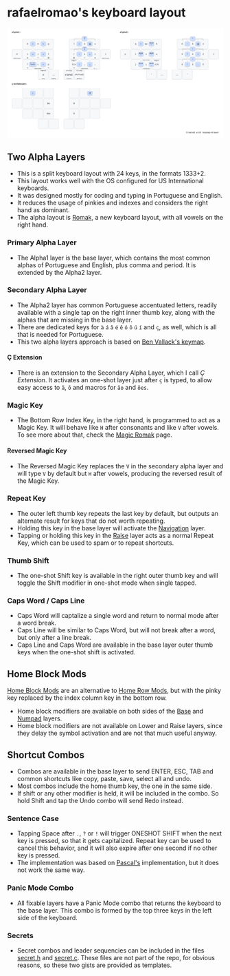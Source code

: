# rafaelromao's keyboard layout

![img](../img/alphas.png)

## Two Alpha Layers
- This is a split keyboard layout with 24  keys, in the formats 1333+2.
- This layout works well with the OS configured for US International keyboards.
- It was designed mostly for coding and typing in Portuguese and English.
- It reduces the usage of pinkies and indexes and considers the right hand as dominant.
- The alpha layout is [Romak](https://github.com/rafaelromao/romak), a new keyboard layout, with all vowels on the right hand.

### Primary Alpha Layer
- The Alpha1 layer is the base layer, which contains the most common alphas of Portuguese and English, plus comma and period. It is extended by the Alpha2 layer.

### Secondary Alpha Layer
- The Alpha2 layer has common Portuguese accentuated letters, readily available with a single tap on the right inner thumb key, along with the alphas that are missing in the base layer.
- There are dedicated keys for `à` `á` `â` `é` `ê` `ó` `ô` `ú` `í` and `ç`, as well, which is all that is needed for Portuguese.
- This two alpha layers approach is based on [Ben Vallack's keymap](https://youtu.be/5RN_4PQ0j1A?si=f9OkOvNdL3jE4seR).

#### Ç Extension
- There is an extension to the Secondary Alpha Layer, which I call *Ç Extension*. It activates an one-shot layer just after `ç` is typed, to allow easy access to `ã`, `õ` and macros for `ão` and `ões`.

### Magic Key
- The Bottom Row Index Key, in the right hand, is programmed to act as a Magic Key. It will behave like `H` after consonants and like `V` after vowels. To see more about that, check the [Magic Romak](https://github.com/rafaelromao/romak/tree/main?tab=readme-ov-file#magic-romak) page.

#### Reversed Magic Key
- The Reversed Magic Key replaces the `V` in the secondary alpha layer and will type `V` by default but `H` after vowels, producing the reversed result of the Magic Key.

### Repeat Key
- The outer left thumb key repeats the last key by default, but outputs an alternate result for keys that do not worth repeating.
- Holding this key in the base layer will activate the [Navigation](../navigation.md) layer.
- Tapping or holding this key in the [Raise](../symbols.md) layer acts as a normal Repeat Key, which can be used to spam or to repeat shortcuts. 

### Thumb Shift
- The one-shot Shift key is available in the right outer thumb key and will toggle the Shift modifier in one-shot mode when single tapped.

### Caps Word / Caps Line
- Caps Word will captalize a single word and return to normal mode after a word break.
- Caps Line will be similar to Caps Word, but will not break after a word, but only after a line break.
- Caps Line and Caps Word are available in the base layer outer thumb keys when the one-shot shift is activated.

## Home Block Mods

[Home Block Mods](https://precondition.github.io/home-row-mods#alternative-home-row-mods-layout) are an alternative to [Home Row Mods](https://precondition.github.io/home-row-mods), but with the pinky key replaced by the index column key in the bottom row.

- Home block modifiers are available on both sides of the [Base](base.md) and [Numpad](symbols.md#numpad-layer) layers.
- Home block modifiers are not available on Lower and Raise layers, since they delay the symbol activation and are not that much useful anyway.

## Shortcut Combos
- Combos are available in the base layer to send ENTER, ESC, TAB and common shortcuts like copy, paste, save, select all and undo.
- Most combos include the home thumb key, the one in the same side.
- If shift or any other modifier is held, it will be included in the combo. So hold Shift and tap the Undo combo will send Redo instead.

### Sentence Case
- Tapping Space after `.`, `?` or `!` will trigger ONESHOT SHIFT when the next key is pressed, so that it gets capitalized. Repeat key can be used to cancel this behavior, and it will also expire after one second if no other key is pressed.
- The implementation was based on [Pascal's](https://github.com/getreuer/qmk-keymap) implementation, but it does not work the same way.

### Panic Mode Combo
- All fixable layers have a Panic Mode combo that returns the keyboard to the base layer. This combo is formed by the top three keys in the left side of the keyboard.

### Secrets
- Secret combos and leader sequencies can be included in the files [secret.h](https://gist.github.com/rafaelromao/29b444b8b0bdec5402067beb35c2bcda) and [secret.c](https://gist.github.com/rafaelromao/76be290d7d58176699b8e20859c15618). These files are not part of the repo, for obvious reasons, so these two gists are provided as templates.
